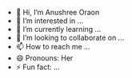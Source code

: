 - 👋 Hi, I’m Anushree Oraon
- 👀 I’m interested in ...
- 🌱 I’m currently learning ...
- 💞️ I’m looking to collaborate on ...
- 📫 How to reach me ...
- 😄 Pronouns: Her
- ⚡ Fun fact: ...

<!---
Floydscharm/Floydscharm is a ✨ special ✨ repository because its `README.md` (this file) appears on your GitHub profile.
You can click the Preview link to take a look at your changes.
--->
